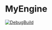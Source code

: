 # MyEngine
[![DebugBuild](https://github.com/kuriharakento/GE3_Sub/actions/workflows/DebugBuild.yml/badge.svg)](https://github.com/kuriharakento/GE3_Sub/actions/workflows/DebugBuild.yml)

